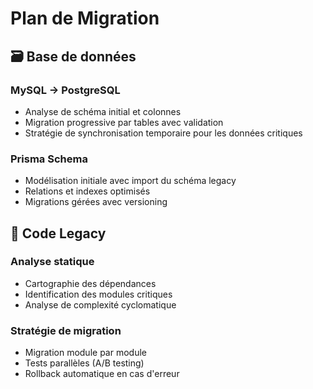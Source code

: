 # Plan de Migration

## 🗃️ Base de données

### MySQL → PostgreSQL
- Analyse de schéma initial et colonnes
- Migration progressive par tables avec validation
- Stratégie de synchronisation temporaire pour les données critiques

### Prisma Schema
- Modélisation initiale avec import du schéma legacy
- Relations et indexes optimisés
- Migrations gérées avec versioning

## 📑 Code Legacy

### Analyse statique
- Cartographie des dépendances
- Identification des modules critiques
- Analyse de complexité cyclomatique

### Stratégie de migration
- Migration module par module
- Tests parallèles (A/B testing)
- Rollback automatique en cas d'erreur
